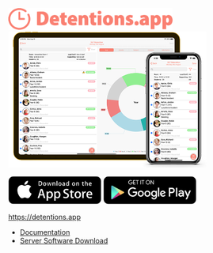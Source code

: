 <img src="https://raw.githubusercontent.com/zizusoft/Assets/master/2020/08/11-18-00-26-title.png" title="" alt="" width="332">
<img src="https://raw.githubusercontent.com/zizusoft/Assets/master/2020/08/12-17-35-30-detapp.png" title="" alt="" width="400">

<img src="https://raw.githubusercontent.com/zizusoft/Assets/master/2020/10/30-15-46-58-appleStore.png" title="" alt="" width="188"/>   <img title="" src="https://raw.githubusercontent.com/zizusoft/Assets/master/2020/10/30-15-47-25-googleStore.png" alt="" width="188"/>


https://detentions.app


- [Documentation](https://github.com/zizusoft/Detentions/wiki)
- [Server Software Download](https://github.com/zizusoft/Detentions/releases)


